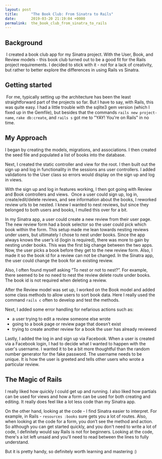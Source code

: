 ```yaml
---
layout: post
title:      "The Book Club: From Sinatra to Rails"
date:       2019-03-20 21:19:04 +0000
permalink:  the_book_club_from_sinatra_to_rails
---
```



## Background
​
I created a book club app for my Sinatra project. With the User, Book, and Review models - this book club turned out to be a good fit for the Rails project requirements. I decided to stick with it - not for a lack of creativity, but rather to better explore the differences in using Rails vs Sinatra.
​
## Getting started
​
For me, typically setting up the architecture has been the least straightforward part of the projects so far. But I have to say, with Rails, this was quite easy. I had a little trouble with the sqlite3 gem version (which I fixed up in the Gemfile), but besides that the commands `rails new project-name`, `rake db:create`, and `rails s` got me to "YAY! You're on Rails" in no time.
​
## My Approach

I began by creating the models, migrations, and associations. I then created the seed file and populated a list of books into the database.

Next, I created the static controller and view for the root. I then built out the sign up and log in functionality in the sessions ans user controllers. I added validations to the User class so errors would display on the sign up and log in views. 

With the sign up and log in features working, I then got going with Review and Book controllers and views. 
​
Once a user could sign up, log in, create/edit/delete reviews, and see information about the books, I reworked review urls to be nested. I knew I wanted to nest reviews, but since they belonged to both users and books, I mulled this over for a bit. 

In my Sinatra app, a user could create a new review from their user page. The new review form had a book selector so the user could pick which book within the form. This setup made me lean towards nesting reviews under users, but ultimately I chose to nest under books. Since the app always knows the user’s id (login is required), there was more to gain by nesting under books. This was the first big change between the two apps. Now, the user picks a book before they get to the new review form. Also, I made it so the book id for a review can not be changed. In the Sinatra app, the user could change the book for an existing review. 

Also, I often found myself asking “To nest or not to nest?”. For example, there seemed to be no need to nest the review delete route under books. The book id is not required when deleting a review.

After the Review model was set up, I worked on the Book model and added some class methods to allow users to sort book data. Here I really used the command `rails c` often to develop and test the methods.

Next, I added some error handling for nefarious actions such as:
* a user trying to edit a review someone else wrote
* going to a book page or review page that doesn’t exist
* trying to create another review for a book the user has already reviewed


Lastly, I added the log in and sign up via Facebook. When a user is created via a Facebook login, I had to decide what I wanted to happen with the user's username. I wanted it to be a bit more thoughtful than the random number generator for the fake password. The username needs to be unique. It is how the user is greeted and tells other users who wrote a particular review.
​
## The Magic of Rails

I really liked how quickly I could get up and running. I also liked how partials can be used for views and how a form can be used for both creating and editing. It really does feel like a lot less code than my Sinatra app.

On the other hand, looking at the code - I find Sinatra easier to interpret. For example, in Rails - 
`resources :books` sure gets you a lot of routes. Also, when looking at the code for a form, you don’t see the method and action. So although you can get started quickly, and you don't need to write a lot of code, I definitely would say Rails is not for beginners. Looking at the code, there's a lot left unsaid and you'll need to read between the lines to fully understand.

But it is pretty handy, so definitely worth learning and mastering :)

